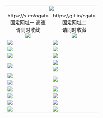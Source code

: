 ﻿<table>
  <tr><td colspan=2 align=center><img src="https://d3vgmho88wtb8k.cloudfront.net/Up/oGate.jpg" /></td></tr>
  <tr>
    <td align=center>https://x.co/ogate<br>固定网址一 高速<br>请同时收藏<br><img src="https://d3vgmho88wtb8k.cloudfront.net/Up/0WMGD1.png" /></td>
    <td align=center>https://git.io/ogate<br>固定网址二<br>请同时收藏<br><img src="https://d3vgmho88wtb8k.cloudfront.net/Up/0WMGD2.png" /></td>
  </tr>
  <tr>
    <td><a href="https://d3vgmho88wtb8k.cloudfront.net/oNote.aspx?id=oGate&from=github" target="_blank"><img src="https://d3vgmho88wtb8k.cloudfront.net/Up/0WMDT.jpg" /></a></td>
    <td><a href="https://d3vgmho88wtb8k.cloudfront.net/oNote.aspx?id=oNote&from=github" target="_blank"><img src="https://d3vgmho88wtb8k.cloudfront.net/Up/0WZTT.jpg" /></a></td>
  </tr>
  <tr>
    <td><a href="https://d3vgmho88wtb8k.cloudfront.net/onUP.aspx?name=https://d2tx4sol6zqfh1.cloudfront.net/526&from=github" target="_blank"><img src="https://d3vgmho88wtb8k.cloudfront.net/Up/0DTW.jpg"/></a></td>
    <td><a href="https://d3vgmho88wtb8k.cloudfront.net/ogST.aspx?from=github" target="_blank"><img src="https://d3vgmho88wtb8k.cloudfront.net/Up/ST.jpg"/></a></td>
  </tr>
  <tr>
    <td><a href="https://d3vgmho88wtb8k.cloudfront.net/ogUP.aspx?name=4SZG.mp4&count=05:18,04:20&current=05:18&from=github" target="_blank"><img src="https://d3vgmho88wtb8k.cloudfront.net/Up/4SZG0.jpg" /></a></td>
    <td><a href="https://d3vgmho88wtb8k.cloudfront.net/ogUP.aspx?name=4SDJ.mp4&count=05:43,04:52&current=05:43&from=github" target="_blank"><img src="https://d3vgmho88wtb8k.cloudfront.net/Up/4SDJ0.jpg" /></a></td>
  </tr>
  <tr>
    <td rowspan=2><a href="https://d3vgmho88wtb8k.cloudfront.net/ogUP.aspx?name=WJ.mp4&from=github" target="_blank"><img src="https://d3vgmho88wtb8k.cloudfront.net/Up/WJ.jpg" /></a></td>
    <td><a href="https://d3vgmho88wtb8k.cloudfront.net/ogUP.aspx?name=DKC.mp4&count=17&from=github" target="_blank"><img src="https://d3vgmho88wtb8k.cloudfront.net/Up/DKC.jpg" /></a></td> 
  </tr>
  <tr>
    <td><a href="https://d3vgmho88wtb8k.cloudfront.net/ogUP.aspx?name=LRWS.mp4&count=6B:13,5A:10,5B:35,4A:14,4B:19,3A:10,3B:26,2A:16,2B:21,1A:23,1B:29&from=github" target="_blank"><img src="https://d3vgmho88wtb8k.cloudfront.net/Up/LRWS.jpg" /></a></td>
  </tr>
  <tr>
    <td><a href="https://d3vgmho88wtb8k.cloudfront.net/ogUP.aspx?name=JQR.mp4&count=2&from=github" target="_blank"><img src="https://d3vgmho88wtb8k.cloudfront.net/Up/JQR.jpg" /></a></td>   
    <td rowspan=2><a href="https://d3vgmho88wtb8k.cloudfront.net/ogUP.aspx?name=JP.mp4&count=9&from=github" target="_blank"><img src="https://d3vgmho88wtb8k.cloudfront.net/Up/JP.jpg" /></td>
  </tr>
  <tr>
    <td><a href="https://d3vgmho88wtb8k.cloudfront.net/ogUP.aspx?name=CYKJ.mp4&from=github" target="_blank"><img src="https://d3vgmho88wtb8k.cloudfront.net/Up/CYKJ.jpg" /></a></td>
  </tr>
  <tr>
    <td><a href="https://d3vgmho88wtb8k.cloudfront.net/ogUP.aspx?name=MHS.mp4&from=github" target="_blank"><img src="https://d3vgmho88wtb8k.cloudfront.net/Up/MHS.jpg" /></a></td>
    <td><a href="https://d3vgmho88wtb8k.cloudfront.net/ogUP.aspx?name=XTFY.mp4&count=24&from=github" target="_blank"><img src="https://d3vgmho88wtb8k.cloudfront.net/Up/XTFY.jpg" /></a></td>
  </tr>
  <tr>
    <td><a href="https://d3vgmho88wtb8k.cloudfront.net/ogUP.aspx?name=FG.zip&from=github" target="_blank"><img src="https://d3vgmho88wtb8k.cloudfront.net/Up/FG.jpg" /></a></td>
    <td><a href="https://d3vgmho88wtb8k.cloudfront.net/ogUP.aspx?name=FGA.apk&from=github" target="_blank"><img src="https://d3vgmho88wtb8k.cloudfront.net/Up/FGA.jpg" /></a></td>
  </tr>
  <tr>
    <td><a href="https://d3vgmho88wtb8k.cloudfront.net/ogUP.aspx?name=U.zip&from=github" target="_blank"><img src="https://d3vgmho88wtb8k.cloudfront.net/Up/U.jpg" /></a></td>
    <td><a href="https://d3vgmho88wtb8k.cloudfront.net/ogUP.aspx?name=UA.apk&from=github" target="_blank"><img src="https://d3vgmho88wtb8k.cloudfront.net/Up/UA.jpg" /></a></td>
  </tr>
  <tr>
    <td><a href="https://d3vgmho88wtb8k.cloudfront.net/ogUP.aspx?name=0iPPOTV.zip&from=github" target="_blank"><img src="https://d3vgmho88wtb8k.cloudfront.net/Up/0iPPOTV.jpg" /></a></td>
    <td><a href="https://d3vgmho88wtb8k.cloudfront.net/ogUP.aspx?name=0iNTD.apk&from=github" target="_blank"><img src="https://d3vgmho88wtb8k.cloudfront.net/Up/0iNTD.jpg" /></a></td>
  </tr>
</table>
